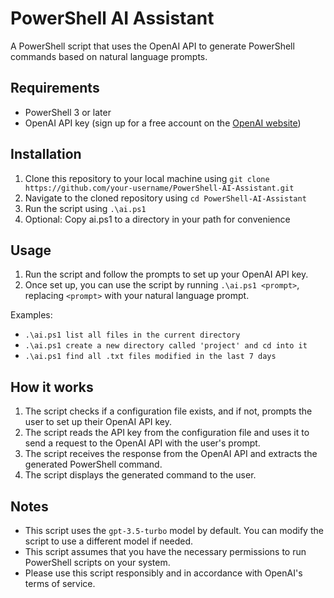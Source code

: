 # PowerShell AI Assistant

A PowerShell script that uses the OpenAI API to generate PowerShell commands based on natural language prompts.

## Requirements

* PowerShell 3 or later
* OpenAI API key (sign up for a free account on the [OpenAI website](https://www.openai.com/))

## Installation

1. Clone this repository to your local machine using `git clone https://github.com/your-username/PowerShell-AI-Assistant.git`
2. Navigate to the cloned repository using `cd PowerShell-AI-Assistant`
3. Run the script using `.\ai.ps1` 
4. Optional: Copy ai.ps1 to a directory in your path for convenience

## Usage

1. Run the script and follow the prompts to set up your OpenAI API key.
2. Once set up, you can use the script by running `.\ai.ps1 <prompt>`, replacing `<prompt>` with your natural language prompt.

Examples:

* `.\ai.ps1 list all files in the current directory`
* `.\ai.ps1 create a new directory called 'project' and cd into it`
* `.\ai.ps1 find all .txt files modified in the last 7 days`

## How it works

1. The script checks if a configuration file exists, and if not, prompts the user to set up their OpenAI API key.
2. The script reads the API key from the configuration file and uses it to send a request to the OpenAI API with the user's prompt.
3. The script receives the response from the OpenAI API and extracts the generated PowerShell command.
4. The script displays the generated command to the user.

## Notes

* This script uses the `gpt-3.5-turbo` model by default. You can modify the script to use a different model if needed.
* This script assumes that you have the necessary permissions to run PowerShell scripts on your system.
* Please use this script responsibly and in accordance with OpenAI's terms of service.

